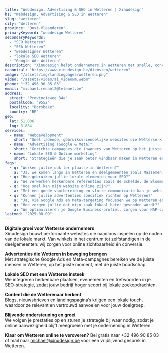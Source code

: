 ```yaml
---
title: "Webdesign, Advertising & SEO in Wetteren | Xinudesign"
h1: "Webdesign, Advertising & SEO in Wetteren"
slug: "wetteren"
city: "Wetteren"
province: "Oost-Vlaanderen"
primaryKeyword: "webdesign Wetteren"
secondaryKeywords:
  - "SEO Wetteren"
  - "SEA Wetteren"
  - "webdesigner Wetteren"
  - "lokale SEO Wetteren"
  - "Google Ads Wetteren"
description: "Xinudesign helpt ondernemers in Wetteren met snelle, conversiegerichte websites, slimme advertentiecampagnes en lokale SEO die inspeelt op de troeven van de gemeente."
canonical: "https://www.xinudesign.be/diensten/wetteren"
image: "/assets/img/landingpages/wetteren.png"
video: "/assets/video/ai_videowm.webm"
phone: "+32 496 90 85 03"
email: "michael.redant2@telenet.be"
address:
  street: "Provincieweg 34a"
  postalCode: "9552"
  locality: "Borsbeke"
  country: "BE"
geo:
  lat: 51.006
  lng: 3.884
services:
  - name: "Webdevelopment"
    short: "Snel ladende, gebruiksvriendelijke websites die Wetterse klanten overtuigen."
  - name: "Advertising (Google & Meta)"
    short: "Gerichte campagnes die inwoners van Wetteren op het juiste moment bereiken."
  - name: "Lokale SEO & Online marketing"
    short: "Strategieën die je zaak beter vindbaar maken in Wetteren en omgeving."
faqs:
  - q: "Werken jullie ook ter plaatse in Wetteren?"
    a: "Ja, we komen langs in Wetteren en deelgemeenten zoals Massemen, Westrem en Kwatrecht om jouw project te bespreken."
  - q: "Hoe gebruiken jullie lokale elementen voor SEO?"
    a: "We verwerken herkenbare referenties zoals de Schelde, de Bloemenmarkt en lokale evenementen in je content."
  - q: "Hoe snel kan mijn website online zijn?"
    a: "Met een goede voorbereiding en vlotte communicatie kan je website binnen 2 tot 4 weken live gaan."
  - q: "Kunnen jullie advertenties specifiek richten op Wetteren?"
    a: "Ja, via Google Ads en Meta-targeting focussen we op Wetteren en omliggende gemeenten."
  - q: "Hoe zorgen jullie dat mijn zaak lokaal beter gevonden wordt?"
    a: "We optimaliseren je Google Business-profiel, zorgen voor NAP-consistentie en bouwen lokale backlinks rond zoekwoorden zoals 'webdesigner Wetteren'."
lastmod: "2025-08-09"
---
```


**Digitale groei voor Wetterse ondernemers**  
Xinudesign bouwt performante websites die naadloos inspelen op de noden van de lokale markt. Van winkels in het centrum tot zelfstandigen in de deelgemeenten: wij zorgen voor online zichtbaarheid én conversie.

**Advertenties die Wetteren in beweging brengen**  
Met strategische Google Ads en Meta-campagnes bereiken we de juiste mensen in Wetteren, op het juiste moment, met de juiste boodschap.

**Lokale SEO met een Wetterse insteek**  
We integreren herkenbare plaatsen, evenementen en trefwoorden in je SEO-strategie, zodat jouw bedrijf hoger scoort bij lokale zoekopdrachten.

**Content die de Wetterenaar herkent**  
Blogs, nieuwsbrieven en landingspagina’s krijgen een lokale touch, waardoor ze relevant en vertrouwd aanvoelen voor jouw doelgroep.

**Blijvende ondersteuning en groei**  
We volgen je prestaties op en sturen je strategie bij waar nodig, zodat je online aanwezigheid blijft meegroeien met je onderneming in Wetteren.

**Klaar om Wetteren online te veroveren?**
Bel gratis naar +32 496 90 85 03 of mail naar [michael@xinudesign.be](mailto:michael@xinudesign.be) voor een vrijblijvend gesprek in Wetteren.
